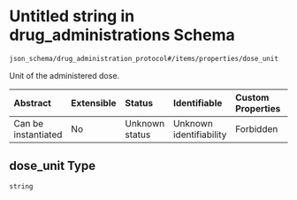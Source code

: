 # Untitled string in drug\_administrations Schema

```txt
json_schema/drug_administration_protocol#/items/properties/dose_unit
```

Unit of the administered dose.

| Abstract            | Extensible | Status         | Identifiable            | Custom Properties | Additional Properties | Access Restrictions | Defined In                                                                                               |
| :------------------ | :--------- | :------------- | :---------------------- | :---------------- | :-------------------- | :------------------ | :------------------------------------------------------------------------------------------------------- |
| Can be instantiated | No         | Unknown status | Unknown identifiability | Forbidden         | Allowed               | none                | [drug\_administrations.schema.json\*](../../out/drug_administrations.schema.json "open original schema") |

## dose\_unit Type

`string`
